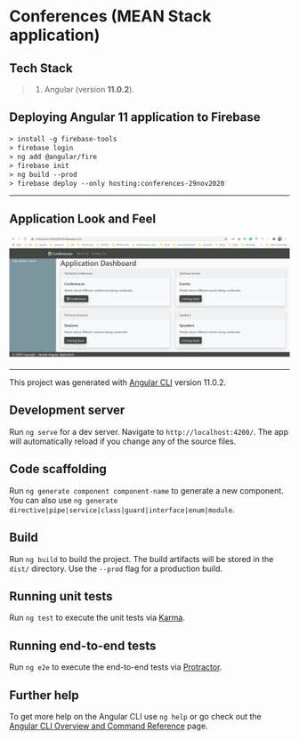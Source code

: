 # Conferences (MEAN Stack application)

## Tech Stack
> 1. Angular (version **11.0.2**).

## Deploying Angular 11 application to Firebase

```
> install -g firebase-tools
> firebase login
> ng add @angular/fire
> firebase init
> ng build --prod
> firebase deploy --only hosting:conferences-29nov2020
```

-----------------------

## Application Look and Feel 

![Web APP Dashboard|150x150](./documentation/images/Angular_UI_Dashboard.PNG)

-----------------------

This project was generated with [Angular CLI](https://github.com/angular/angular-cli) version 11.0.2.

## Development server

Run `ng serve` for a dev server. Navigate to `http://localhost:4200/`. The app will automatically reload if you change any of the source files.

## Code scaffolding

Run `ng generate component component-name` to generate a new component. You can also use `ng generate directive|pipe|service|class|guard|interface|enum|module`.

## Build

Run `ng build` to build the project. The build artifacts will be stored in the `dist/` directory. Use the `--prod` flag for a production build.

## Running unit tests

Run `ng test` to execute the unit tests via [Karma](https://karma-runner.github.io).

## Running end-to-end tests

Run `ng e2e` to execute the end-to-end tests via [Protractor](http://www.protractortest.org/).

## Further help

To get more help on the Angular CLI use `ng help` or go check out the [Angular CLI Overview and Command Reference](https://angular.io/cli) page.
